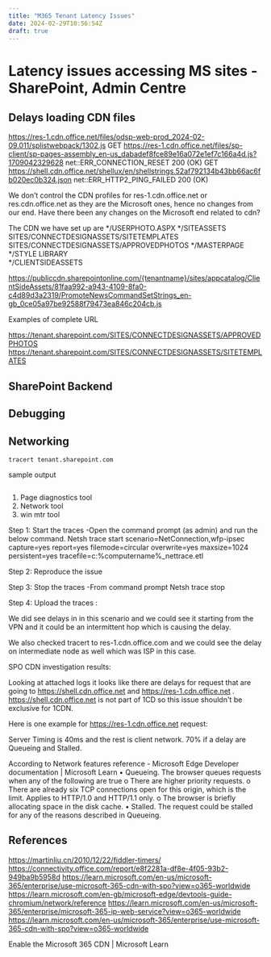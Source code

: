 ```yaml
---
title: "M365 Tenant Latency Issues"
date: 2024-02-29T10:56:54Z
draft: true
---
```


# Latency issues accessing MS sites - SharePoint, Admin Centre 


## Delays loading CDN files

https://res-1.cdn.office.net/files/odsp-web-prod_2024-02-09.011/splistwebpack/1302.js
GET https://res-1.cdn.office.net/files/sp-client/sp-pages-assembly_en-us_dabadef8fce89e16a072e1ef7c166a4d.js?1709042329628 net::ERR_CONNECTION_RESET 200 (OK)
GET https://shell.cdn.office.net/shellux/en/shellstrings.52af792134b43bb66ac6fb020ec0b324.json net::ERR_HTTP2_PING_FAILED 200 (OK)

We don’t control the CDN profiles for res-1.cdn.office.net or res.cdn.office.net as they are the Microsoft ones, hence no changes from our end. Have there been any changes on the Microsoft end related to cdn?

The CDN we have set up are
*/USERPHOTO.ASPX
*/SITEASSETS
SITES/CONNECTDESIGNASSETS/SITETEMPLATES 
SITES/CONNECTDESIGNASSETS/APPROVEDPHOTOS
*/MASTERPAGE
*/STYLE LIBRARY       
*/CLIENTSIDEASSETS  


https://publiccdn.sharepointonline.com/{tenantname}/sites/appcatalog/ClientSideAssets/81faa992-a943-4109-8fa0-c4d89d3a2319/PromoteNewsCommandSetStrings_en-gb_0ce05a97be92588f79473ea846c204cb.js

Examples of complete URL

https://tenant.sharepoint.com/SITES/CONNECTDESIGNASSETS/APPROVEDPHOTOS
https://tenant.sharepoint.com/SITES/CONNECTDESIGNASSETS/SITETEMPLATES


## SharePoint Backend

## Debugging 


## Networking
```
tracert tenant.sharepoint.com
```

sample output
```

```
1.	Page diagnostics tool
2.	Network tool
3. win mtr  tool


Step 1: Start the traces -Open the command prompt (as admin) and run the below command.
Netsh trace start scenario=NetConnection,wfp-ipsec capture=yes report=yes filemode=circular overwrite=yes maxsize=1024 persistent=yes tracefile=c:\%computername%_nettrace.etl
 
Step 2: Reproduce the issue
 
Step 3: Stop the traces -From command prompt
Netsh trace stop
 
Step 4:  Upload the traces :

We did see delays in in this scenario and we could see it starting from the VPN and it could be an intermittent hop which is causing the delay.


We also checked tracert to res-1.cdn.office.com and we could see the delay on intermediate node as well which was ISP in this case.

SPO CDN investigation results:

Looking at attached logs it looks like there are delays for request that are going to https://shell.cdn.office.net and https://res-1.cdn.office.net . https://shell.cdn.office.net is not part of 1CD so this issue shouldn't be exclusive for 1CDN. 

Here is one example for  https://res-1.cdn.office.net  request:

 

Server Timing is 40ms and the rest is client network. 70% if a delay are Queueing and Stalled. 

According to Network features reference - Microsoft Edge Developer documentation | Microsoft Learn
•	Queueing. The browser queues requests when any of the following are true
o	There are higher priority requests.
o	There are already six TCP connections open for this origin, which is the limit. Applies to HTTP/1.0 and HTTP/1.1 only.
o	The browser is briefly allocating space in the disk cache.
•	Stalled. The request could be stalled for any of the reasons described in Queueing.


## References
https://martinliu.cn/2010/12/22/fiddler-timers/
https://connectivity.office.com/report/e8f2281a-df8e-4f05-93b2-949ba9b5958d
https://learn.microsoft.com/en-us/microsoft-365/enterprise/use-microsoft-365-cdn-with-spo?view=o365-worldwide
https://learn.microsoft.com/en-gb/microsoft-edge/devtools-guide-chromium/network/reference
https://learn.microsoft.com/en-us/microsoft-365/enterprise/microsoft-365-ip-web-service?view=o365-worldwide
https://learn.microsoft.com/en-us/microsoft-365/enterprise/use-microsoft-365-cdn-with-spo?view=o365-worldwide

Enable the Microsoft 365 CDN | Microsoft Learn
